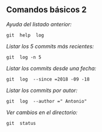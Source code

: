 ## Comandos básicos 2

*Ayuda del listado anterior:*
~~~
git  help  log
~~~

*Listar los 5 commits más recientes:*
~~~
git  log -n 5
~~~

*Listar los commits desde una fecha:*
~~~
git  log  --since =2018 -09 -18
~~~

*Listar los commits por autor:*
~~~
git  log  --author =" Antonio"
~~~

*Ver cambios en el directorio:*
~~~
git  status
~~~